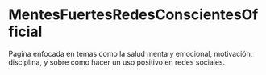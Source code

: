 # MentesFuertesRedesConscientesOfficial
Pagina enfocada en temas como la salud menta y emocional, motivación, disciplina, y sobre como hacer un uso positivo en redes sociales.

